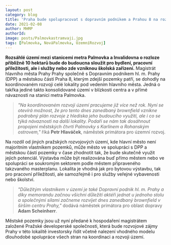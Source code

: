 ```yaml
---
layout: post
category: blog
title: 'Praha bude spolupracovat s dopravním podnikem a Prahou 8 na rozvoji Palmovky'
date: 2021-02-08
author: MHMP
authorId: 
image: posts/Palmovkastramvaji.jpg
tags: [Palmovka, NováPalmovka, ÚzemníRozvoj]
---
```


**Rozsáhlé území mezi stanicemi metra Palmovka a Invalidovna o rozloze přibližně 10 hektarů bude do budoucna sloužit pro bydlení, pracovní příležitosti, ale i služby nebo zde vzniknou školská zařízení.** Magistrát hlavního města Prahy Prahy společně s Dopravním podnikem hl. m. Prahy (DPP) a městskou částí Praha 8, kterým zdejší pozemky patří, se dohodly na koordinovaném rozvoji celé lokality pod vedením hlavního města. Jedná o takřka jediné takto konsolidované území v blízkosti centra a v přímé návaznosti na stanici metra Palmovka.

> *"Na koordinovaném rozvoji území pracujeme již více než rok. Nyní se otevírá možnost, že pro tento dnes zanedbaný brownfield vznikne podrobný plán rozvoje z hlediska jeho budoucího využití, ale i co se týká návaznosti na další lokality. Podaří se nám tak dosáhnout propojení městských čtvrtí Palmovky s Karlínem a Rohanským ostrovem,"* říká **Petr Hlaváček**, náměstek primátora pro územní rozvoj.

Na rozdíl od jiných pražských rozvojových území, kde hlavní město není majoritním vlastníkem pozemků, může město ve spolupráci s DPP a městskou částí pozemky v čase zhodnotit tak, že bude skutečně využit jejich potenciál. Výstavba může být realizována buď přímo městem nebo ve spolupráci se soukromým sektorem podle městem připraveného takzvaného masterplanu. Lokalita je vhodná jak pro bytovou výstavbu, tak pro pracovní příležitosti, ale samozřejmě i pro služby veřejné vybavenosti nebo školství.

> *"Důležitým vlastníkem v území je také Dopravní podnik hl. m. Prahy a díky memorandu začnou všichni důležití aktéři jednat u jednoho stolu a společnými silami začneme rozvíjet dnes zanedbaný brownfield v širším centru Prahy,"* dodává náměstek primátora pro oblast dopravy **Adam Scheinherr**.

Městské pozemky jsou už nyní předané k hospodaření magistrátem založené Pražské developerské společnosti, která bude rozvojové zájmy Prahy v této lokalitě investorsky řídit včetně nalezení vhodného modelu dlouhodobé spolupráce všech stran na koordinaci a rozvoji území.
